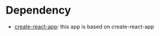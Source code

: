 # Dependency
* [create-react-app](https://github.com/facebook/create-react-app): this app is based on create-react-app